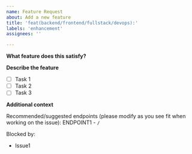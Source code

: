 ```yaml
---
name: Feature Request
about: Add a new feature
title: 'feat(backend/frontend/fullstack/devops):'
labels: 'enhancement'
assignees: ''

---
```


**What feature does this satisfy?**

**Describe the feature**
- [ ] Task 1
- [ ] Task 2
- [ ] Task 3

**Additional context**

Recommended/suggested endpoints (please modify as you see fit when working on the issue):
ENDPOINT1 - `/`

Blocked by:
- Issue1


